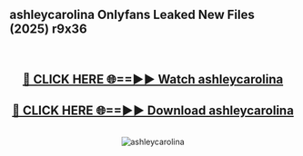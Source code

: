<h2>ashleycarolina Onlyfans Leaked New Files (2025) r9x36</h2>
<br>
<div align="center">
<h2><a href="https://mediafiles.top/ashleycarolina&ref=git" rel="nofollow">🔴 CLICK HERE 🌐==►► Watch ashleycarolina</a></h2>
<h2><a href="https://mediafiles.top/ashleycarolina&ref=git" rel="nofollow">🔴 CLICK HERE 🌐==►► Download ashleycarolina</a></h2>
<br>
<a href="https://mediafiles.top/ashleycarolina&ref=git" rel="nofollow" data-target="animated-image.originalLink"><img src="https://i.ibb.co.com/xMMVF88/686577567.gif" alt="ashleycarolina" style="max-width: 100%; display: inline-block;" data-target="animated-image.originalImage"></a>
</div>
<br>
<br>